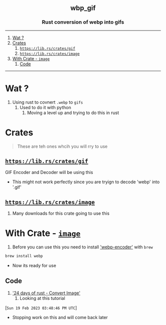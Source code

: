 <h2 align="center">wbp_gif</h2>
<h3 align="center"> Rust conversion of webp into gifs </h3>

----
1. [Wat ?](#wat-)
2. [Crates](#crates)
   1. [`https://lib.rs/crates/gif`](#httpslibrscratesgif)
   2. [`https://lib.rs/crates/image`](#httpslibrscratesimage)
3. [With Crate - `image`](#with-crate---image)
   1. [Code](#code)

----

# Wat ? 

1. Using rust to covnert `.webp` to `gifs`
   1. Used to do it with python
      1. Moving a level up and trying to do this in rust 

# Crates 

> These are teh ones whcih you will rry to use 

## [`https://lib.rs/crates/gif`](https://lib.rs/crates/gif)

GIF Encoder and Decoder will be using this 
- This might not work perfectly since you are tryign to decode 'webp' into '.gif'

## [`https://lib.rs/crates/image`](https://lib.rs/crates/image)

1. Many downloads for this crate going to use this 

# With Crate - [`image`](https://lib.rs/crates/image)

1. Before you can use this you need to install ['webp-encoder'](https://formulae.brew.sh/formula/webp) with `brew`

```sh
brew install webp
```
- Now its ready for use 

## Code 

1. ['24 days of rust - Convert Image'](https://siciarz.net/24-days-of-rust-image/)
   1. Looking at this tutorial 


[`Sun 19 Feb 2023 03:48:46 PM UTC`]
- Stopping work on this and will come back later 
